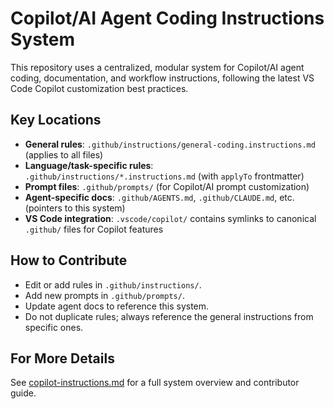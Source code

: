 <!-- file: .github/README.md -->
<!-- version: 1.0.0 -->
<!-- guid: 5e6f7a8b-9c0d-1e2f-3a4b-5c6d7e8f9a0b -->

# Copilot/AI Agent Coding Instructions System

This repository uses a centralized, modular system for Copilot/AI agent coding, documentation, and workflow instructions, following the latest VS Code Copilot customization best practices.

## Key Locations

- **General rules**: `.github/instructions/general-coding.instructions.md` (applies to all files)
- **Language/task-specific rules**: `.github/instructions/*.instructions.md` (with `applyTo` frontmatter)
- **Prompt files**: `.github/prompts/` (for Copilot/AI prompt customization)
- **Agent-specific docs**: `.github/AGENTS.md`, `.github/CLAUDE.md`, etc. (pointers to this system)
- **VS Code integration**: `.vscode/copilot/` contains symlinks to canonical `.github/` files for Copilot features

## How to Contribute

- Edit or add rules in `.github/instructions/`.
- Add new prompts in `.github/prompts/`.
- Update agent docs to reference this system.
- Do not duplicate rules; always reference the general instructions from specific ones.

## For More Details

See [copilot-instructions.md](copilot-instructions.md) for a full system overview and contributor guide.
